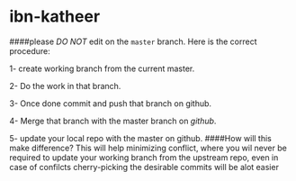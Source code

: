 # ibn-katheer
####please _DO NOT_ edit on the `master` branch.
Here is the correct procedure:

1- create working branch from the current master.

2- Do the work in that branch.

3- Once done commit and push that branch on github.

4- Merge that branch with the master branch on _*github*_.

5- update your local repo with the master on github.
####How will this make difference?
This will help minimizing conflict, where you wil never be required to update your working branch from the upstream repo,
even in case of confilcts cherry-picking the desirable commits will be alot easier
